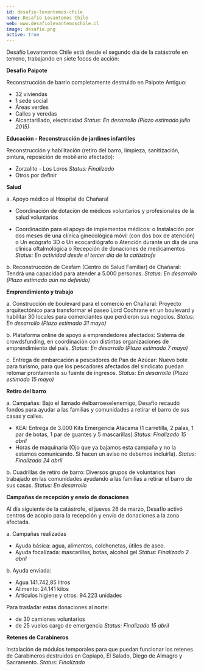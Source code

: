 ```yaml
---
id: desafio-levantemos-chile
name: Desafío Levantemos Chile
web: www.desafiolevantemoschile.cl
image: desafio.png
active: true
---
```

Desafío Levantemos Chile está desde el segundo día de la catástrofe en terreno, trabajando en siete focos de acción:

**Desafío Paipote**

Reconstrucción de barrio completamente destruido en Paipote Antiguo:
-	32 viviendas 
-	1 sede social
-	Áreas verdes
-	Calles y veredas
-	Alcantarillado, electricidad
*Status: En desarrollo (Plazo estimado julio 2015)*


**Educación - Reconstrucción de jardines infantiles**

Reconstrucción y habilitación (retiro del barro, limpieza, sanitización, pintura, reposición de mobiliario afectado):
-	Zorzalito - Los Loros
*Status: Finalizado*
-	Otros por definir


**Salud**

a.	Apoyo médico al Hospital de Chañaral
-	Coordinación de dotación de médicos voluntarios y profesionales de la salud voluntarios

-	Coordinación para el apoyo de implementos médicos:
o	Instalación por dos meses de una clínica ginecológica móvil (con dos box de atención)
o	Un ecógrafo 3D
o	Un ecocardiógrafo
o	Atención durante un día de una clínica oftalmológica 
o	Recepción de donaciones de medicamentos
     *Status: En actividad desde el tercer día de la catástrofe*

b.	Reconstrucción de Cesfam (Centro de Salud Familiar) de Chañaral: Tendrá una capacidad para atender a 5.000 personas.
*Status: En desarrollo (Plazo estimado aún no definido)*


**Emprendimiento y trabajo**

a.	Construcción de boulevard para el comercio en Chañaral: Proyecto arquitectónico para transformar el paseo Lord Cochrane en un boulevard y habilitar 30 locales para comerciantes que perdieron sus negocios. 
*Status: En desarrollo (Plazo estimado 31 mayo)*

b.	Plataforma online de apoyo a emprendedores afectados: Sistema de crowdsfunding, en coordinación con distintas organizaciones de emprendimiento del país.
*Status: En desarrollo (Plazo estimado 7 mayo)*

c.	Entrega de embarcación a pescadores de Pan de Azúcar: Nuevo bote para turismo, para que los pescadores afectados del sindicato puedan retomar prontamente su fuente de ingresos.
*Status: En desarrollo (Plazo estimado 15 mayo)*


**Retiro del barro**

a.	Campañas: Bajo el llamado #elbarroeselenemigo, Desafío recaudó fondos para ayudar a las familias y comunidades a retirar el barro de sus casas y calles.
-	KEA: Entrega de 3.000 Kits Emergencia Atacama (1 carretilla, 2 palas, 1 par de botas, 1 par de guantes y 5 mascarillas) 
*Status: Finalizado 15 abril*
-	Horas de maquinaria (Ojo que ya bajamos esta campaña y no la estamos comunicando. Si hacen un aviso no debemos incluirla).
*Status: Finalizado 24 abril*

b.	Cuadrillas de retiro de barro: Diversos grupos de voluntarios han trabajado en las comunidades ayudando a las familias a retirar el barro de sus casas.
*Status: En desarrollo*


**Campañas de recepción y envío de donaciones**

Al día siguiente de la catástrofe, el jueves 26 de marzo, Desafío activó centros de acopio para la recepción y envío de donaciones a la zona afectada.

a.	Campañas realizadas
-	Ayuda básica: agua, alimentos, colchonetas, útiles de aseo.
-	Ayuda focalizada: mascarillas, botas, alcohol gel
*Status: Finalizado 2 abril*

b.	Ayuda enviada:
-	Agua 141.742,85 litros
-	Alimento: 24.141 kilos
-	Artículos higiene y otros: 94.223 unidades

Para trasladar estas donaciones al norte:
+ de 30 camiones voluntarios
+ de 25 vuelos cargo de emergencia
*Status: Finalizado 15 abril*


**Retenes de Carabineros**

Instalación de módulos temporales para que puedan funcionar los retenes de Carabineros destruidos en Copiapó, El Salado, Diego de Almagro y Sacramento.
*Status: Finalizado*


